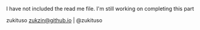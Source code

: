 I have not included the read me file. I'm still working on completing this part

zukituso
zukzin@github.io | @zukituso



